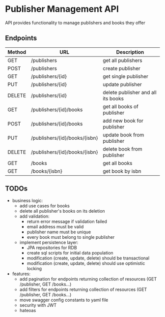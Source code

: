 Publisher Management API
========================
API provides functionality to manage publishers and books they offer

Endpoints
--------

| Method | URL                               | Description                        |
|--------|-----------------------------------|------------------------------------|
| GET    | /publishers                       | get all publishers                 |
| POST   | /publishers                       | create publisher                   |
| GET    | /publishers/{id}                  | get single publisher               |
| PUT    | /publishers/{id}                  | update publisher                   |
| DELETE | /publishers/{id}                  | delete publisher and all its books |
| GET    | /publishers/{id}/books            | get all books of publisher         |
| POST   | /publishers/{id}/books            | add new book for publisher         |
| PUT    | /publishers/{id}/books/{isbn}     | update book from publisher         |
| DELETE | /publishers/{id}/books/{isbn}     | delete book from publisher         |
| GET    | /books                            | get all books                      |
| GET    | /books/{isbn}                     | get book by isbn                   |

TODOs
----------

* business logic:
    * add use cases for books
    * delete all publisher's books on its deletion
    * add validation:
        * return error message if validation failed
        * email address must be valid
        * publisher name must be unique
        * every book must belong to single publisher
    * implement persistence layer:
        * JPA repositories for RDB
        * create sql scripts for initial data population
        * modification (create, update, delete) should be transactional
        * modification (create, update, delete) should use optimistic locking
* features:
    * add pagination for endpoints returning collection of resources (GET /publisher, GET /books...)
    * add filters for endpoints returning collection of resources (GET /publisher, GET /books...)
    * move swagger config constants to yaml file
    * security with JWT
    * hateoas